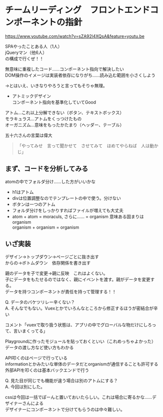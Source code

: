 # チームリーディング　フロントエンドコンポーネントの指針
https://www.youtube.com/watch?v=sZA92l4XQsA&feature=youtu.be

SPAやったことある人（1人）  
jQueryマン（他6人）  
の構成で行くぜ！！

無意味に重複したコード……コンポーネント指向で解決したい  
DOM操作のイメージは実装者依存になりがち……読み込む範囲を小さくしよう

→とはいえ、いきなりやろうと言ってもそりゃ無理。

- アトミックデザイン  
コンポーネント指向を基準化していてGood

アトム…これ以上分解できない（ボタン、テキストボックス）  
モラキュラス…アトムをくっつけたもの  
オーガニズム…意味をもったかたまり（ヘッダー、テーブル）

五十六さんの言葉は偉大
> 「やってみせ　言って聞かせて　させてみて　ほめてやらねば　人は動かじ」


## まず、コードを分析してみる

atomの中でフォルダ分け……した方がいいかな
- h1はアトム
- divは位置調整なのでテンプレートの中で使う。分けない
- ボタンは一つのアトム
- フォルダ分けをしっかりすればファイルが増えても大丈夫
- atom + atom = moraculs, さらに…… = organism 意味ある固まりはorganism  
organism + organism = organism

## いざ実装

デザイン→トップダウン→ページごとに抜き出す  
からの→ボトムダウン　依存関係を書き出す

親のデータを子で変更→親に反映　これはよくない。  
子にデータをもたせるのではなく、親にイベントを渡す。親がデータを変更する。  
データを持つコンポーネントが責任を持って管理する！！

Q. データのバケツリレー辛くない？  
A. そんなでもない。Vuexとかでいろんなところから修正するほうが密結合が辛い

コメント「vuexで取り扱う状態は、アプリの中でグローバルな物だけにしろって、言いまくってる」

Playgroundに作ったモジュールを貼っておくといい（これめっちゃよかった）  
データの渡し方など使い方もわかる 

API叩くのはページで行っている  
informationとかみたいな単体のデータだとorganismが通信することも許可する  
外部APIを叩くのは基本バックエンドで行う

Q. 見た目が同じでも機能が違う場合は別のアトムにする？  
A. 今回は別にした。

cssは今回は一括でぽーんと置いておいたらしい。これは場合に寄るかな……デザイナーさんによる  
デザイナーにコンポーネントで分けてもらうのは中々難しい。
